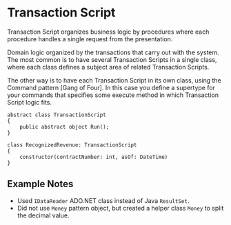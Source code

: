 # Transaction Script

Transaction Script organizes business logic by procedures where each procedure handles a single request from the presentation.

Domain logic organized by the transactions that carry out with the system.
The most common is to have several Transaction Scripts in a single class, where each class defines a subject area of related Transaction Scripts.

The other way is to have each Transaction Script in its own class, using the Command pattern [Gang of Four].
In this case you define a supertype for your commands that specifies some execute method in which Transaction Script logic fits.

```
abstract class TransactionScript
{
	public abstract object Run();
}

class RecognizedRevenue: TransactionScript
{
	constructor(contractNumber: int, asOf: DateTime)
}
```

## Example Notes

- Used `IDataReader` ADO.NET class instead of Java `ResultSet`.
- Did not use `Money` pattern object, but created a helper class `Money` to split the decimal value.

